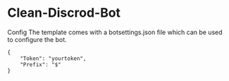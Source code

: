 # Clean-Discrod-Bot

Config
The template comes with a botsettings.json file which can be used to configure the bot.

```
{
    "Token": "yourtoken",
    "Prefix": "$"
}

